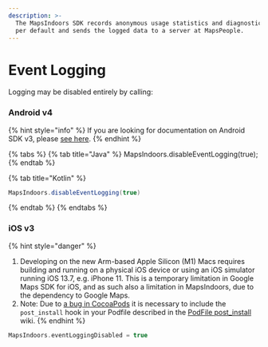 ```yaml
---
description: >-
  The MapsIndoors SDK records anonymous usage statistics and diagnostic events
  per default and sends the logged data to a server at MapsPeople.
---
```


# Event Logging

Logging may be disabled entirely by calling:

### **Android v4**

{% hint style="info" %}
If you are looking for documentation on Android SDK v3, please [see here](https://docs-legacy.mapsindoors.com/content/legacy/android\_v3/).
{% endhint %}

{% tabs %}
{% tab title="Java" %}
MapsIndoors.disableEventLogging(true);
{% endtab %}

{% tab title="Kotlin" %}
```java
MapsIndoors.disableEventLogging(true)
```


{% endtab %}
{% endtabs %}

### iOS v3

{% hint style="danger" %}
1. Developing on the new Arm-based Apple Silicon (M1) Macs requires building and running on a physical iOS device or using an iOS simulator running iOS 13.7, e.g. iPhone 11. This is a temporary limitation in Google Maps SDK for iOS, and as such also a limitation in MapsIndoors, due to the dependency to Google Maps.
2. Note: Due to [a bug in CocoaPods](https://github.com/CocoaPods/CocoaPods/issues/7155) it is necessary to include the `post_install` hook in your Podfile described in the [PodFile post\_install](https://github.com/MapsIndoors/MapsIndoorsIOS/wiki/Podfile-post\_install) wiki.
{% endhint %}

```swift
MapsIndoors.eventLoggingDisabled = true
```

[\
](https://docs.mapsindoors.com/webex)
